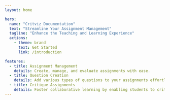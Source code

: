 ```yaml
---
layout: home

hero:
  name: "Critviz Documentation"
  text: "Streamline Your Assignment Management"
  tagline: "Enhance the Teaching and Learning Experience"
  actions:
    - theme: brand
      text: Get Started
      link: /introduction

features:
  - title: Assignment Management
    details: Create, manage, and evaluate assignments with ease.
  - title: Question Creation
    details: Add various types of questions to your assignments effortlessly.
  - title: Critique Assignments
    details: Foster collaborative learning by enabling students to critique their peers' work.
---
```

